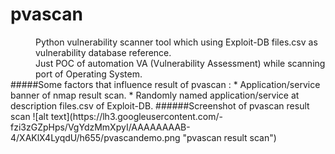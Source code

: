 # pvascan
<dd>Python vulnerability scanner tool which using Exploit-DB files.csv as vulnerability database reference.</dd>
<dd>Just POC of automation VA (Vulnerability Assessment) while scanning port of Operating System.</dd>
#####Some factors that influence result of pvascan :
* Application/service banner of nmap result scan.
* Randomly named application/service at description files.csv of Exploit-DB.
######Screenshot of pvascan result scan
![alt text](https://lh3.googleusercontent.com/-fzi3zGZpHps/VgYdzMmXpyI/AAAAAAAAB-4/XAKlX4LyqdU/h655/pvascandemo.png "pvascan result scan")
